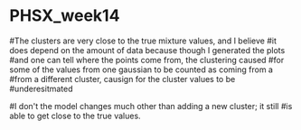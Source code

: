 # PHSX_week14
#The clusters are very close to the true mixture values, and I believe 
#it does depend on the amount of data because though I generated the plots
#and one can tell where the points come from, the clustering caused
#for some of the values from one gaussian to be counted as coming from a 
#from a different cluster, causign for the cluster values to be 
#underesitmated

#I don't the model changes much other than adding a new cluster; it still
#is able to get close to the true values.
